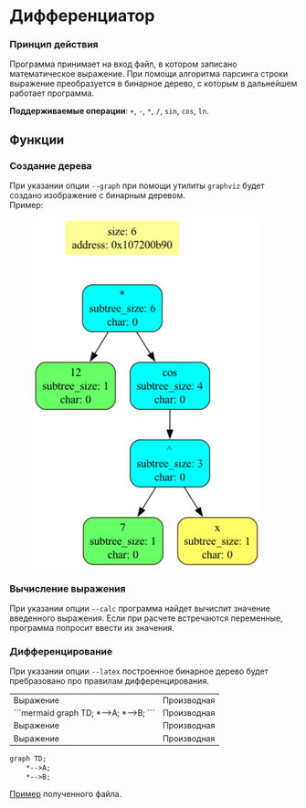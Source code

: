 # Дифференциатор

### Принцип действия

Программа принимает на вход файл, в котором записано математическое выражение. При помощи алгоритма парсинга строки выражение преобразуется в бинарное дерево, с которым в дальнейшем работает программа.

**Поддерживаемые операции**: `+`, `-`, `*`, `/`, `sin`, `cos`, `ln`.


## Функции

### Создание дерева

При указании опции `--graph` при помощи утилиты `graphviz` будет создано изображение с бинарным деревом. <br />
Пример:
<figure>
<img src="Graphviz/diff.png" width=400>
</figure>

### Вычисление выражения

При указании опции `--calc` программа найдет вычислит значение введенного выражения. Если при расчете встречаются переменные, программа попросит ввести их значения.

### Дифференцирование

При указании опции `--latex` построенное бинарное дерево будет пребразовано про правилам дифференцирования.

<table>
    <tr>
        <td>Выражение</td>
        <td>Производная</td>
    </tr>
    <tr>
        <td>```mermaid
            graph TD;
                *-->A;
                *-->B;
            ```
        </td>
        <td>Производная</td>
    </tr>
    <tr>
        <td>Выражение</td>
        <td>Производная</td>
    </tr>
    <tr>
        <td>Выражение</td>
        <td>Производная</td>
    </tr>
</table>


```mermaid
graph TD;
    *-->A;
    *-->B;
```

[Пример](DED.pdf) полученного файла.